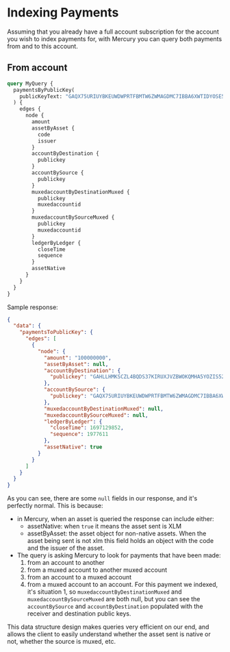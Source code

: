 # Indexing Payments

Assuming that you already have a full account subscription for the account you wish to index
payments for, with Mercury you can query both payments from and to this account.

## From account

```graphql
query MyQuery {
  paymentsByPublicKey(
    publicKeyText: "GAQX75URIUYBKEUWDWPRTFBMTW6ZWMAGDMC7IBBA6XWTIDYOSE5LRXLE"
  ) {
    edges {
      node {
        amount
        assetByAsset {
          code
          issuer
        }
        accountByDestination {
          publickey
        }
        accountBySource {
          publickey
        }
        muxedaccountByDestinationMuxed {
          publickey
          muxedaccountid
        }
        muxedaccountBySourceMuxed {
          publickey
          muxedaccountid
        }
        ledgerByLedger {
          closeTime
          sequence
        }
        assetNative
      }
    }
  }
}
```

Sample response:

```json
{
  "data": {
    "paymentsToPublicKey": {
      "edges": [
        {
          "node": {
            "amount": "100000000",
            "assetByAsset": null,
            "accountByDestination": {
              "publickey": "GAHLLHMKSCZL4BQDS37KIRUXJVZBWOKQMHA5YOZIS52UOKAEW22YDSXX"
            },
            "accountBySource": {
              "publickey": "GAQX75URIUYBKEUWDWPRTFBMTW6ZWMAGDMC7IBBA6XWTIDYOSE5LRXLE"
            },
            "muxedaccountByDestinationMuxed": null,
            "muxedaccountBySourceMuxed": null,
            "ledgerByLedger": {
              "closeTime": 1697129852,
              "sequence": 1977611
            },
            "assetNative": true
          }
        }
      ]
    }
  }
}
```

As you can see, there are some `null` fields in our response, and it's perfectly normal.
This is because:
- in Mercury, when an asset is queried the response can include either:
   * assetNative: when `true` it means the asset sent is XLM
   * assetByAsset: the asset object for non-native assets. When the asset being sent is not
     xlm this field holds an object with the code and the issuer of the asset.
- The query is asking Mercury to look for payments that have been made:
  1. from an account to another
  2. from a muxed account to another muxed account
  3. from an account to a muxed account
  4. from a muxed account to an account.
For this payment we indexed, it's situation 1, so `muxedaccountByDestinationMuxed` and `muxedaccountBySourceMuxed`
are both null, but you can see the `accountBySource` and `accountByDestination` populated with
the receiver and destination public keys.

This data structure design makes queries very efficient on our end, and allows the client
to easily understand whether the asset sent is native or not, whether the source is muxed, etc.
